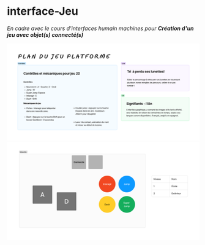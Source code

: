 # interface-Jeu
_En cadre avec le cours d'interfaces humain machines pour **Création d'un jeu avec objet(s) connecté(s)**_
  
<img src="plan-figma.png">

<img src="plan-manette.png">
